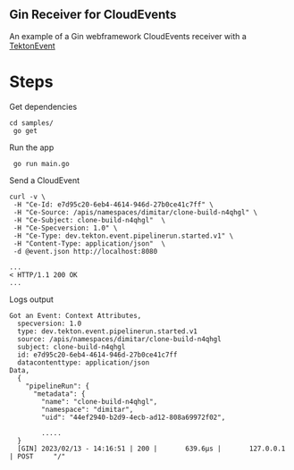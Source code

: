 Gin Receiver for CloudEvents
----------------------------------

An example of a Gin webframework CloudEvents receiver with a [TektonEvent](https://tekton.dev/docs/pipelines/events/)

# Steps

Get dependencies
```shell
cd samples/
 go get

```

Run the app
```shell
 go run main.go
```

Send a CloudEvent
```shell
curl -v \
 -H "Ce-Id: e7d95c20-6eb4-4614-946d-27b0ce41c7ff" \
 -H "Ce-Source: /apis/namespaces/dimitar/clone-build-n4qhgl" \
 -H "Ce-Subject: clone-build-n4qhgl"  \
 -H "Ce-Specversion: 1.0" \
 -H "Ce-Type: dev.tekton.event.pipelinerun.started.v1" \
 -H "Content-Type: application/json"  \
 -d @event.json http://localhost:8080

...
< HTTP/1.1 200 OK
... 
```

Logs output
```shell
Got an Event: Context Attributes,
  specversion: 1.0
  type: dev.tekton.event.pipelinerun.started.v1
  source: /apis/namespaces/dimitar/clone-build-n4qhgl
  subject: clone-build-n4qhgl
  id: e7d95c20-6eb4-4614-946d-27b0ce41c7ff
  datacontenttype: application/json
Data,
  {
    "pipelineRun": {
      "metadata": {
        "name": "clone-build-n4qhgl",
        "namespace": "dimitar",
        "uid": "44ef2940-b2d9-4ecb-ad12-808a69972f02",

        .....
  }
  [GIN] 2023/02/13 - 14:16:51 | 200 |       639.6µs |       127.0.0.1 | POST     "/"
```
